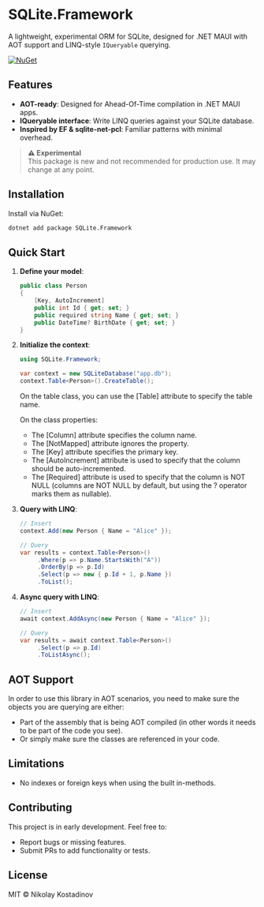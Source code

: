 # SQLite.Framework

A lightweight, experimental ORM for SQLite, designed for .NET MAUI with AOT support and LINQ-style `IQueryable` querying.

[![NuGet](https://img.shields.io/nuget/v/SQLite.Framework.svg)](https://www.nuget.org/packages/SQLite.Framework/)

## Features

- **AOT-ready**: Designed for Ahead-Of-Time compilation in .NET MAUI apps.
- **IQueryable interface**: Write LINQ queries against your SQLite database.
- **Inspired by EF & sqlite-net-pcl**: Familiar patterns with minimal overhead.

> **⚠️ Experimental**  
> This package is new and not recommended for production use. It may change at any point.

## Installation

Install via NuGet:

```bash
dotnet add package SQLite.Framework
```

## Quick Start

1. **Define your model**:

   ```csharp
   public class Person
   {
       [Key, AutoIncrement]
       public int Id { get; set; }
       public required string Name { get; set; }
       public DateTime? BirthDate { get; set; }
   }
   ```

2. **Initialize the context**:

   ```csharp
   using SQLite.Framework;

   var context = new SQLiteDatabase("app.db");
   context.Table<Person>().CreateTable();
   ```

    On the table class, you can use the [Table] attribute to specify the table name.

    On the class properties:
    - The [Column] attribute specifies the column name.
    - The [NotMapped] attribute ignores the property.
    - The [Key] attribute specifies the primary key.
    - The [AutoIncrement] attribute is used to specify that the column should be auto-incremented.
    - The [Required] attribute is used to specify that the column is NOT NULL (columns are NOT NULL by default, but using the ? operator marks them as nullable).

3. **Query with LINQ**:

   ```csharp
   // Insert
   context.Add(new Person { Name = "Alice" });

   // Query
   var results = context.Table<Person>()
        .Where(p => p.Name.StartsWith("A"))
        .OrderBy(p => p.Id)
        .Select(p => new { p.Id + 1, p.Name })
        .ToList();
   ```

4. **Async query with LINQ**:

   ```csharp
   // Insert
   await context.AddAsync(new Person { Name = "Alice" });

   // Query
   var results = await context.Table<Person>()
        .Select(p => p.Id)
        .ToListAsync();
   ```

## AOT Support

In order to use this library in AOT scenarios, you need to make sure the objects you are querying are either:

- Part of the assembly that is being AOT compiled (in other words it needs to be part of the code you see).
- Or simply make sure the classes are referenced in your code.

## Limitations

- No indexes or foreign keys when using the built in-methods.

## Contributing

This project is in early development. Feel free to:

- Report bugs or missing features.
- Submit PRs to add functionality or tests.

## License

MIT © Nikolay Kostadinov
